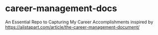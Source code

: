 # career-management-docs
An Essential Repo to Capturing My Career Accomplishments
inspired by https://alistapart.com/article/the-career-management-document/

